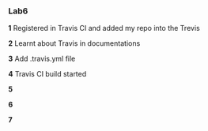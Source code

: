 ### Lab6

**1**
Registered in Travis CI and added my repo into the Trevis 

**2**
Learnt about Travis in documentations


**3**
Add .travis.yml file

**4**
Travis CI build started

**5**

**6**

**7**